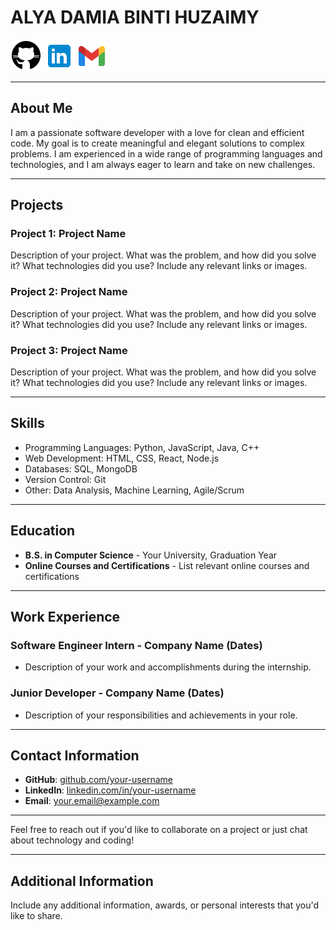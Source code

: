 # ALYA DAMIA BINTI HUZAIMY

[![GitHub Logo](icons8-github-50.png)](https://github.com/alydmia)
[![LinkedIn Logo](icons8-linkedin-48.png)](https://www.linkedin.com/in/alya-damia-huzaimy-555638224)
[![Email Logo](icons8-gmail-48.png)](mailto:alyadamia@graduate.utm.my)

---

## About Me

I am a passionate software developer with a love for clean and efficient code. My goal is to create meaningful and elegant solutions to complex problems. I am experienced in a wide range of programming languages and technologies, and I am always eager to learn and take on new challenges.

---

## Projects

### Project 1: Project Name

Description of your project. What was the problem, and how did you solve it? What technologies did you use? Include any relevant links or images.

### Project 2: Project Name

Description of your project. What was the problem, and how did you solve it? What technologies did you use? Include any relevant links or images.

### Project 3: Project Name

Description of your project. What was the problem, and how did you solve it? What technologies did you use? Include any relevant links or images.

---

## Skills

- Programming Languages: Python, JavaScript, Java, C++
- Web Development: HTML, CSS, React, Node.js
- Databases: SQL, MongoDB
- Version Control: Git
- Other: Data Analysis, Machine Learning, Agile/Scrum

---

## Education

- **B.S. in Computer Science** - Your University, Graduation Year
- **Online Courses and Certifications** - List relevant online courses and certifications

---

## Work Experience

### Software Engineer Intern - Company Name (Dates)

- Description of your work and accomplishments during the internship.

### Junior Developer - Company Name (Dates)

- Description of your responsibilities and achievements in your role.

---

## Contact Information

- **GitHub**: [github.com/your-username](https://github.com/your-username)
- **LinkedIn**: [linkedin.com/in/your-username](https://www.linkedin.com/in/your-username)
- **Email**: [your.email@example.com](mailto:your.email@example.com)

---

Feel free to reach out if you'd like to collaborate on a project or just chat about technology and coding!

---

## Additional Information

Include any additional information, awards, or personal interests that you'd like to share.

